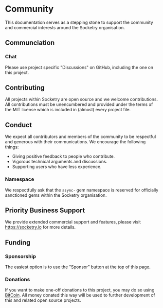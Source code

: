 # Community

This documentation serves as a stepping stone to support the community and commercial interests around the Socketry organisation.

## Communciation

### Chat

Please use project specific "Discussions" on GitHub, including the one on this project.

## Contributing

All projects within Socketry are open source and we welcome contributions. All contributions must be unencumbered and provided under the terms of the MIT license which is included in (almost) every project file.

## Conduct

We expect all contributors and members of the community to be respectful and generous with their communications. We encourage the following things:

- Giving positive feedback to people who contribute.
- Vigorous technical arguments and discussions.
- Supporting users who have less experience.

### Namespace

We respectfully ask that the `async-` gem namespace is reserved for officially sanctioned gems within the Socketry organisation.

## Priority Business Support

We provide extended commercial support and features, please visit <https://socketry.io> for more details.

## Funding

### Sponsorship

The easiest option is to use the "Sponsor" button at the top of this page.

### Donations

If you want to make one-off donations to this project, you may do so using [BitCoin](https://www.blockchain.com/btc/payment_request?address=1BU3RnjB7fS9XmiTHgbmLKL36S5kccovs8). All money donated this way will be used to further development of this and related open source projects.
